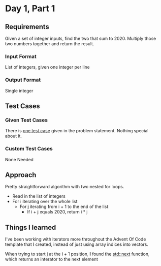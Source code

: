 # Day 1, Part 1 #

## Requirements ##

Given a set of integer inputs, find the two that sum to 2020. Multiply those two numbers together and return the result.

### Input Format ###

List of integers, given one integer per line

### Output Format ###

Single integer

## Test Cases ##

### Given Test Cases ###

There is [one test case](data/test_cases/day1_test1.txt) given in the problem statement. Nothing special about it.

### Custom Test Cases ###

None Needed

## Approach ##

Pretty straightforward algorithm with two nested for loops. 

- Read in the list of integers
- For i iterating over the whole list
    - For j iterating from i + 1 to the end of the list
        - If i + j equals 2020, return i * j

## Things I learned ##

I've been working with iterators more throughout the Advent Of Code template that I created, instead of just using array indices into vectors.

When trying to start j at the i + 1 position, I found the [std::next](https://www.cplusplus.com/reference/iterator/next/) function, which returns an interator to the next element


